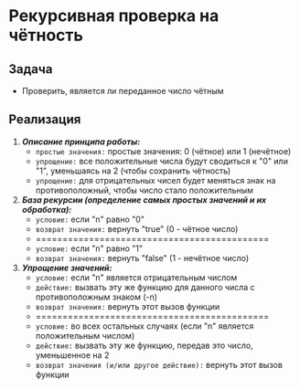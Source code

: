 # Рекурсивная проверка на чётность

## Задача
- Проверить, является ли переданное число чётным

## Реализация
1. **_Описание принципа работы:_**
    - `простые значения:` простые значения: 0 (чётное) или 1 (нечётное)
    - `упрощение:` все положительные числа будут сводиться к "0" или "1", уменьшаясь на 2 (чтобы сохранить чётность)
    - `упрощение:` для отрицательных чисел будет меняться знак на противоположный, чтобы число стало положительным
2. **_База рекурсии (определение самых простых значений и их обработка):_**
    - `условие:` если "n" равно "0"
    - `возврат значения:` вернуть "true" (0 - чётное число)
    - ============================================
    - `условие:` если "n" равно "1"
    - `возврат значения:` вернуть "false" (1 - нечётное число)
3. **_Упрощение значений:_**
    - `условие:` если "n" является отрицательным числом
    - `действие:` вызвать эту же функцию для данного числа с противоположным знаком (-n)
    - `возврат значения:` вернуть этот вызов функции
    - ============================================
    - `условие:` во всех остальных случаях (если "n" является положительным числом)
    - `действие:` вызвать эту же функцию, передав это число, уменьшенное на 2
    - `возврат значения (и/или другое действие):` вернуть этот вызов функции